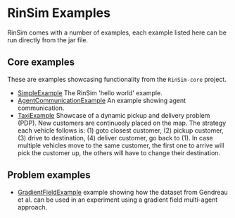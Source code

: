 # RinSim Examples

RinSim comes with a number of examples, each example listed here can be run directly from the jar file.

## Core examples
These are examples showcasing functionality from the `RinSim-core` project.

 - [SimpleExample](src/main/java/rinde/sim/examples/core/SimpleExample.java) The RinSim 'hello world' example.
 - [AgentCommunicationExample](src/main/java/rinde/sim/examples/core/comm/AgentCommunicationExample.java) An example showing agent communication.
 - [TaxiExample](src/main/java/rinde/sim/examples/core/taxi/TaxiExample.java) Showcase of a dynamic pickup and delivery problem (PDP). New customers are continuosly placed on the map. The strategy each vehicle follows is: (1) goto closest customer, (2) pickup customer, (3) drive to destination, (4) deliver customer, go back to (1). In case multiple vehicles move to the same customer, the first one to arrive will pick the customer up, the others will have to change their destination.

<!-- 
 - ScenarioExample [TODO] example showing how a scenario can be created.
 - ModelExample [TODO] example showing how a custom model can be created. 
-->


## Problem examples

- [GradientFieldExample](src/main/java/rinde/sim/examples/pdptw/gradientfield/GradientFieldExample.java) example showing how the dataset from Gendreau et al. can be used in an experiment using a gradient field multi-agent approach.

<!--
 - ExperimentsExample [TODO] example showing how an experiment can be setup.
 - AgentsExample [TODO] example showing how a custom agent system can be using in an experiment.
 - SolverExample [TODO] example showing how a solver algorithm can be used to centrally control all agents.

## UI examples

 - VisualizationShowcase [TODO] example showing all available visualizations.
 - VisualizationExample [TODO] example showing how a custom visualization can be setup.
 -->